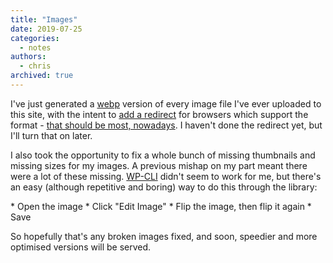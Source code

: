 ```yaml
---
title: "Images"
date: 2019-07-25
categories:
  - notes
authors:
  - chris
archived: true
---
```


I've just generated a [webp](https://developers.google.com/speed/webp/) version of every image file I've ever uploaded to this site, with the intent to [add a redirect](https://docs.ewww.io/article/16-ewww-io-and-webp-images) for browsers which support the format - [that should be most, nowadays](https://caniuse.com/#search=webp). I haven't done the redirect yet, but I'll turn that on later.

I also took the opportunity to fix a whole bunch of missing thumbnails and missing sizes for my images. A previous mishap on my part meant there were a lot of these missing. [WP-CLI](https://developer.wordpress.org/cli/commands/media/regenerate/) didn't seem to work for me, but there's an easy (although repetitive and boring) way to do this through the library:

\* Open the image \* Click "Edit Image" \* Flip the image, then flip it again \* Save

So hopefully that's any broken images fixed, and soon, speedier and more optimised versions will be served.
